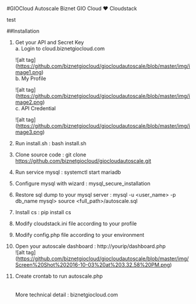 #GIOCloud Autoscale
Biznet GIO Cloud :heart: Cloudstack

test

##Installation <br />
1. Get your API and Secret Key <br />
   a. Login to cloud.biznetgiocloud.com

   ![alt tag] (https://github.com/biznetgiocloud/giocloudautoscale/blob/master/img/image1.png) <br />
   b. My Profile <br />
   
   ![alt tag] (https://github.com/biznetgiocloud/giocloudautoscale/blob/master/img/image2.png) <br />
   c. API Credential <br />
   
   ![alt tag] (https://github.com/biznetgiocloud/giocloudautoscale/blob/master/img/image3.png)
   
2. Run install.sh : bash install.sh <br />
3. Clone source code : git clone https://github.com/biznetgiocloud/giocloudautoscale.git <br />
4. Run service mysql : systemctl start mariadb <br />
5. Configure mysql with wizard : mysql_secure_installation <br />
6. Restore sql dump to your mysql server : 
   mysql -u <user_name> -p db_name
   mysql> source <full_path>/autoscale.sql <br />
7. Install cs : pip install cs <br />
8. Modify cloudstack.ini file according to your profile <br />
9. Modify config.php file according to your environment <br />
10. Open your autoscale dashboard : http://yourip/dashboard.php <br />
![alt tag] (https://github.com/biznetgiocloud/giocloudautoscale/blob/master/img/Screen%20Shot%202016-10-03%20at%203.32.58%20PM.png)<br />
11. Create crontab to run autoscale.php<br />
<br /><br />
More technical detail : biznetgiocloud.com
